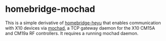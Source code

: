 # homebridge-mochad

This is a simple derivative of [homebridge-heyu](https://github.com/keithws/homebridge-heyu) 
that enables communication with X10 devices via [mochad](https://github.com/bjonica/mochad), 
a TCP gateway daemon for the X10 CM15A and CM19a RF controllers. It requires a running mochad daemon.


